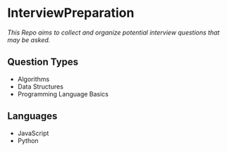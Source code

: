 # InterviewPreparation

_This Repo aims to collect and organize potential interview questions that may be asked._

## Question Types
* Algorithms
* Data Structures
* Programming Language Basics

## Languages
* JavaScript
* Python
